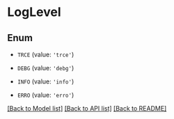 # LogLevel


## Enum

* `TRCE` (value: `'trce'`)

* `DEBG` (value: `'debg'`)

* `INFO` (value: `'info'`)

* `ERRO` (value: `'erro'`)

[[Back to Model list]](../README.md#documentation-for-models) [[Back to API list]](../README.md#documentation-for-api-endpoints) [[Back to README]](../README.md)


